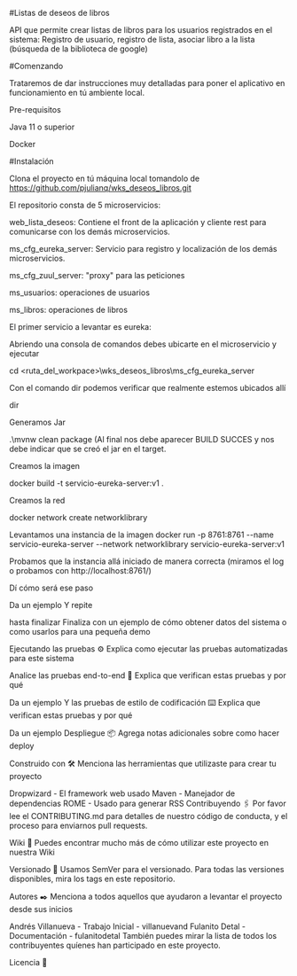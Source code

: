 #Listas de deseos de libros

API que permite crear listas de libros para los usuarios registrados en el sistema: Registro de usuario, registro de lista, asociar libro a la lista (búsqueda de la biblioteca de google)


#Comenzando 

Trataremos de dar instrucciones muy detalladas para poner el aplicativo en funcionamiento en tú ambiente local.


Pre-requisitos 

Java 11 o superior

Docker


#Instalación 

Clona el proyecto en tú máquina local tomandolo de https://github.com/pjulianq/wks_deseos_libros.git	

El repositorio consta de 5 microservicios:

web_lista_deseos: Contiene el front de la aplicación y cliente rest para comunicarse con los demás microservicios.

ms_cfg_eureka_server: Servicio para registro y localización de los demás microservicios.

ms_cfg_zuul_server: "proxy" para las peticiones

ms_usuarios: operaciones de usuarios

ms_libros: operaciones de libros

El primer servicio a levantar es eureka:

Abriendo una consola de comandos debes ubicarte en el microservicio y ejecutar

  cd <ruta_del_workpace>\wks_deseos_libros\ms_cfg_eureka_server
  
Con el comando dir podemos verificar que realmente estemos ubicados allí

  dir
  
Generamos Jar

  .\mvnw clean package (Al final nos debe aparecer BUILD SUCCES y nos debe indicar que se creó el jar en el target.
  
Creamos la imagen  

  docker build -t servicio-eureka-server:v1 .
  
Creamos la red 

  docker network create networklibrary
  
Levantamos una instancia de la imagen
  docker run -p 8761:8761 --name servicio-eureka-server --network networklibrary servicio-eureka-server:v1
  
Probamos que la instancia allá iniciado de manera correcta (miramos el log o probamos con http://localhost:8761/)  
  

Dí cómo será ese paso

Da un ejemplo
Y repite

hasta finalizar
Finaliza con un ejemplo de cómo obtener datos del sistema o como usarlos para una pequeña demo

Ejecutando las pruebas ⚙️
Explica como ejecutar las pruebas automatizadas para este sistema

Analice las pruebas end-to-end 🔩
Explica que verifican estas pruebas y por qué

Da un ejemplo
Y las pruebas de estilo de codificación ⌨️
Explica que verifican estas pruebas y por qué

Da un ejemplo
Despliegue 📦
Agrega notas adicionales sobre como hacer deploy

Construido con 🛠️
Menciona las herramientas que utilizaste para crear tu proyecto

Dropwizard - El framework web usado
Maven - Manejador de dependencias
ROME - Usado para generar RSS
Contribuyendo 🖇️
Por favor lee el CONTRIBUTING.md para detalles de nuestro código de conducta, y el proceso para enviarnos pull requests.

Wiki 📖
Puedes encontrar mucho más de cómo utilizar este proyecto en nuestra Wiki

Versionado 📌
Usamos SemVer para el versionado. Para todas las versiones disponibles, mira los tags en este repositorio.

Autores ✒️
Menciona a todos aquellos que ayudaron a levantar el proyecto desde sus inicios

Andrés Villanueva - Trabajo Inicial - villanuevand
Fulanito Detal - Documentación - fulanitodetal
También puedes mirar la lista de todos los contribuyentes quíenes han participado en este proyecto.

Licencia 📄
